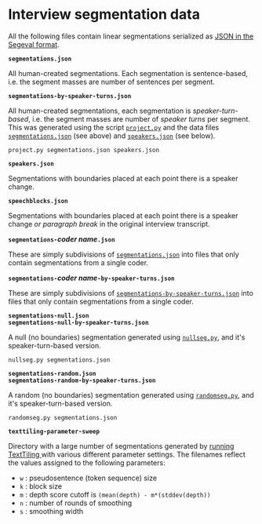 # Interview segmentation data

All the following files contain linear segmentations serialized as [JSON in the Segeval format](http://segeval.readthedocs.org/en/latest/user/quickstart/#loading-data).

**`segmentations.json`**<a name="segmentations"></a>

All human-created segmentations. Each segmentation is sentence-based, i.e. the segment masses are number of sentences per segment.

**`segmentations-by-speaker-turns.json`**<a name="segmentations-by-speaker-turns"></a>

All human-created segmentations, each segmentation is *speaker-turn-based*, i.e. the segment masses are number of *speaker turns* per segment. This was generated using the script [`project.py`](../project.py) and the data files [`segmentations.json`](#segmentations) (see above) and [`speakers.json`](#speakers) (see below).

    project.py segmentations.json speakers.json 

**`speakers.json`**<a name="speakers"></a>

Segmentations with boundaries placed at each point there is a speaker change.

**`speechblocks.json`**<a name="speechblocks"></a>

Segmentations with boundaries placed at each point there is a speaker change *or paragraph break* in the original interview transcript.

**`segmentations-`*coder name*`.json`**

These are simply subdivisions of [`segmentations.json`](#segmentations) into files that only contain segmentations from a single coder.

**`segmentations-`*coder name*`-by-speaker-turns.json`**

These are simply subdivisions of [`segmentations-by-speaker-turns.json`](#segmentations-by-speaker-turns) into files that only contain segmentations from a single coder.

**`segmentations-null.json`**<br>
**`segmentations-null-by-speaker-turns.json`**

A null (no boundaries) segmentation generated using [`nullseg.py`](../nullseg.py), and it's speaker-turn-based version.

    nullseg.py segmentations.json

**`segmentations-random.json`**<br>
**`segmentations-random-by-speaker-turns.json`**

A random (no boundaries) segmentation generated using [`randomseg.py`](../randomseg.py), and it's speaker-turn-based version.

    randomseg.py segmentations.json

**`texttiling-parameter-sweep`**

Directory with a large number of segmentations generated by [running TextTiling ](https://github.com/contours/textseg/blob/master/run-texttiling.hs) with various different parameter settings. The filenames reflect the values assigned to the following parameters: 

* `w` : pseudosentence (token sequence) size
* `k` : block size
* `m` : depth score cutoff is `(mean(depth) - m*(stddev(depth))`
* `n` : number of rounds of smoothing
* `s` : smoothing width
